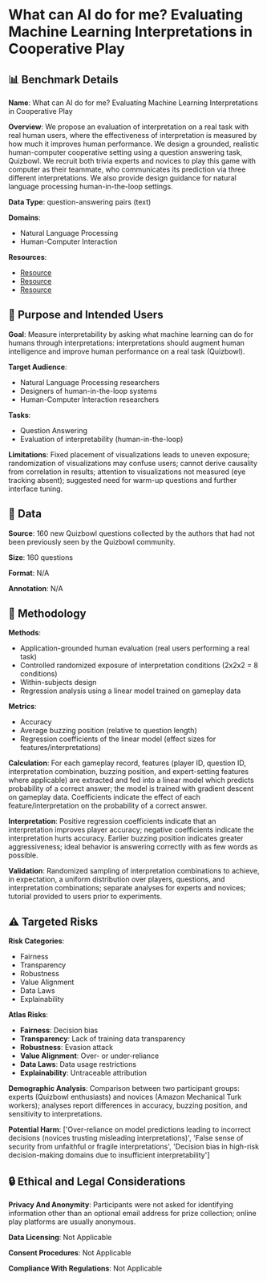 # What can AI do for me? Evaluating Machine Learning Interpretations in Cooperative Play

## 📊 Benchmark Details

**Name**: What can AI do for me? Evaluating Machine Learning Interpretations in Cooperative Play

**Overview**: We propose an evaluation of interpretation on a real task with real human users, where the effectiveness of interpretation is measured by how much it improves human performance. We design a grounded, realistic human-computer cooperative setting using a question answering task, Quizbowl. We recruit both trivia experts and novices to play this game with computer as their teammate, who communicates its prediction via three different interpretations. We also provide design guidance for natural language processing human-in-the-loop settings.

**Data Type**: question-answering pairs (text)

**Domains**:
- Natural Language Processing
- Human-Computer Interaction

**Resources**:
- [Resource](https://doi.org/10.1145/3301275.3302265)
- [Resource](https://www.elastic.co/guide/en/elasticsearch/reference/current/search-request-highlighting.html)
- [Resource](https://youtu.be/bYFqMINXayc)

## 🎯 Purpose and Intended Users

**Goal**: Measure interpretability by asking what machine learning can do for humans through interpretations: interpretations should augment human intelligence and improve human performance on a real task (Quizbowl).

**Target Audience**:
- Natural Language Processing researchers
- Designers of human-in-the-loop systems
- Human-Computer Interaction researchers

**Tasks**:
- Question Answering
- Evaluation of interpretability (human-in-the-loop)

**Limitations**: Fixed placement of visualizations leads to uneven exposure; randomization of visualizations may confuse users; cannot derive causality from correlation in results; attention to visualizations not measured (eye tracking absent); suggested need for warm-up questions and further interface tuning.

## 💾 Data

**Source**: 160 new Quizbowl questions collected by the authors that had not been previously seen by the Quizbowl community.

**Size**: 160 questions

**Format**: N/A

**Annotation**: N/A

## 🔬 Methodology

**Methods**:
- Application-grounded human evaluation (real users performing a real task)
- Controlled randomized exposure of interpretation conditions (2x2x2 = 8 conditions)
- Within-subjects design
- Regression analysis using a linear model trained on gameplay data

**Metrics**:
- Accuracy
- Average buzzing position (relative to question length)
- Regression coefficients of the linear model (effect sizes for features/interpretations)

**Calculation**: For each gameplay record, features (player ID, question ID, interpretation combination, buzzing position, and expert-setting features where applicable) are extracted and fed into a linear model which predicts probability of a correct answer; the model is trained with gradient descent on gameplay data. Coefficients indicate the effect of each feature/interpretation on the probability of a correct answer.

**Interpretation**: Positive regression coefficients indicate that an interpretation improves player accuracy; negative coefficients indicate the interpretation hurts accuracy. Earlier buzzing position indicates greater aggressiveness; ideal behavior is answering correctly with as few words as possible.

**Validation**: Randomized sampling of interpretation combinations to achieve, in expectation, a uniform distribution over players, questions, and interpretation combinations; separate analyses for experts and novices; tutorial provided to users prior to experiments.

## ⚠️ Targeted Risks

**Risk Categories**:
- Fairness
- Transparency
- Robustness
- Value Alignment
- Data Laws
- Explainability

**Atlas Risks**:
- **Fairness**: Decision bias
- **Transparency**: Lack of training data transparency
- **Robustness**: Evasion attack
- **Value Alignment**: Over- or under-reliance
- **Data Laws**: Data usage restrictions
- **Explainability**: Untraceable attribution

**Demographic Analysis**: Comparison between two participant groups: experts (Quizbowl enthusiasts) and novices (Amazon Mechanical Turk workers); analyses report differences in accuracy, buzzing position, and sensitivity to interpretations.

**Potential Harm**: ['Over-reliance on model predictions leading to incorrect decisions (novices trusting misleading interpretations)', 'False sense of security from unfaithful or fragile interpretations', 'Decision bias in high-risk decision-making domains due to insufficient interpretability']

## 🔒 Ethical and Legal Considerations

**Privacy And Anonymity**: Participants were not asked for identifying information other than an optional email address for prize collection; online play platforms are usually anonymous.

**Data Licensing**: Not Applicable

**Consent Procedures**: Not Applicable

**Compliance With Regulations**: Not Applicable
